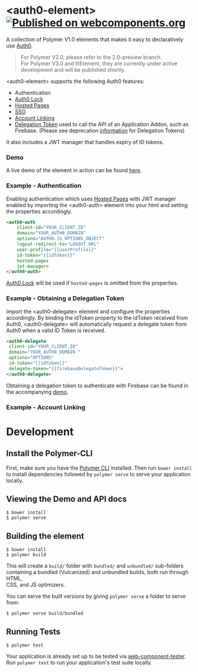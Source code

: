 
# \<auth0-element\>[![Published on webcomponents.org](https://img.shields.io/badge/webcomponents.org-published-blue.svg)](https://www.webcomponents.org/element/johnlim/auth0-element)  

A collection of Polymer V1.0 elements that makes it easy to declaratively use [Auth0](https://auth0.com).  
> For Polymer V2.0, please refer to the 2.0-preview branch.  
> For Polymer V3.0 and litElement, they are currently under active development and will be published shortly.  
  
\<auth0-element\> supports the following Auth0 features:   
* Authentication  
* [Auth0 Lock](https://auth0.com/lock)  
* [Hosted Pages](https://auth0.com/docs/hosted-pages)  
* [SSO](https://auth0.com/docs/sso/current)  
* [Account Linking](https://docs.auth0.com/link-accounts)  
* [Delegation Token](https://auth0.com/docs/tokens/delegation) used to call the API of an Application Addon, such as Firebase. (Please see deprecation [information](https://auth0.com/docs/api-auth/tutorials/adoption/delegation#third-party-apis-such-as-firebase-or-aws-) for Delegation Tokens)  
   
It also includes a JWT manager that handles expiry of ID tokens.   
  
### Demo  
A live demo of the element in action can be found [here](https://johnlim.github.io/auth0-element/components/auth0-element/demo/ ).
  
### Example - Authentication
Enabling authentication which uses [Hosted Pages](https://auth0.com/docs/hosted-pages)  with JWT manager enabled by importing the \<auth0-auth\> element into your html and setting the properties accordingly.    
```html 
<auth0-auth  
	client-id="YOUR_CLIENT_ID"
	domain="YOUR_AUTH0_DOMAIN"
	options="AUTH0.JS_OPTIONS_OBJECT" 
	logout-redirect-to="LOGOUT_URL" 
	user-profile="{{userProfile}}" 
	id-token="{{idToken}}" 
	hosted-pages 
	jwt-manager>
</auth0-auth>  
```  
 [Auth0 Lock](https://auth0.com/lock)   will be used if `hosted-pages` is omitted from the properties. 
 ### Example - Obtaining a Delegation Token
 Import the \<auth0-delegate\> element and configure the properties accordingly. By binding the idToken property to the idToken received from Auth0, \<auth0-delegate\> will automatically request a delegate token from Auth0 when a valid ID Token is received. 
 ```html
 <auth0-delegate  
  client-id="YOUR_CLIENT_ID"  
  domain="YOUR_AUTH0_DOMAIN	"  
  options="OPTIONS"  
  id-token="[[idToken]]"  
  delegate-token="{{firebaseDelegateToken}}">  
</auth0-delegate>
 ``` 
 Obtaining a delegation token to authenticate with Firebase can be found in the accompanying [demo](https://johnlim.github.io/auth0-element/components/auth0-element/demo/ ). 
 ### Example - Account Linking
# Development
 ## Install the Polymer-CLI  
  
First, make sure you have the [Polymer CLI](https://www.npmjs.com/package/polymer-cli) installed. Then run `bower install` to install dependencies followed by `polymer serve` to serve your application locally.  
  
## Viewing the Demo and API docs   
  
``` 
$ bower install 
$ polymer serve  
```  
  
## Building the element
  
```  
$ bower install
$ polymer build  
```  
  
This will create a `build/` folder with `bundled/` and `unbundled/` sub-folders  
containing a bundled (Vulcanized) and unbundled builds, both run through HTML,  
CSS, and JS optimizers.  
  
You can serve the built versions by giving `polymer serve` a folder to serve  
from:  
  
```  
$ polymer serve build/bundled  
```  
  
## Running Tests  
  
```  
$ polymer test  
```  
  
Your application is already set up to be tested via [web-component-tester](https://github.com/Polymer/web-component-tester). Run `polymer test` to run your application's test suite locally.